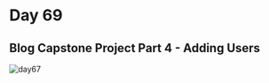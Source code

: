 # Day 69
## Blog Capstone Project Part 4 - Adding Users
![day67](https://github.com/diorithaliti/100-Days-of-Code-The-Complete-Python-Pro-Bootcamp/assets/74361197/c2e8e948-903f-4f44-b0be-64ffacc78a8b)
